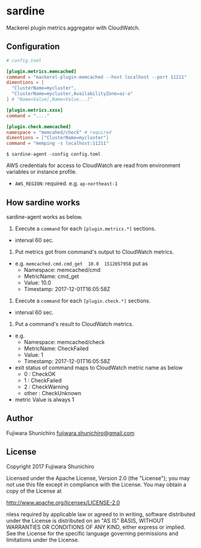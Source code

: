 # sardine

Mackerel plugin metrics aggregator with CloudWatch.

## Configuration

```toml
# config.toml

[plugin.metrics.memcached]
command = "mackerel-plugin-memcached --host localhost --port 11211"
dimentions = [
  "ClusterName=mycluster",
  "ClusterName=mycluster,AvailabilityZone=az-a"
] # "Name=Value[,Name=Value...]"

[plugin.metrics.xxxx]
command = "...."

[plugin.check.memcached]
namespace = "memcahed/check" # required
dimentions = ["ClusterName=mycluster"]
command = "memping -s localhost:11211"
```

```console
$ sardine-agent -config config.toml
```

AWS credentials for access to CloudWatch are read from environment variables or instance profile.

- `AWS_REGION`: required. e.g. `ap-northeast-1`

## How sardine works

sardine-agent works as below.

1. Execute a `command` for each `[plugin.metrics.*]` sections.
  - interval 60 sec.
1. Put metrics got from command's output to CloudWatch metrics.
  - e.g. `memcached.cmd.cmd_get  10.0  1512057958` put as
    - Namespace: memcached/cmd
    - MetricName: cmd_get
    - Value: 10.0
    - Timestamp: 2017-12-01T16:05:58Z
1. Execute a `command` for each `[plugin.check.*]` sections.
  - interval 60 sec.
1. Put a command's result to CloudWatch metrics.
  - e.g.
    - Namespace: memcached/check
    - MetricName: CheckFailed
    - Value: 1
    - Timestamp: 2017-12-01T16:05:58Z
  - exit status of command maps to CloudWatch metric name as below
    - 0 : CheckOK
    - 1 : CheckFailed
    - 2 : CheckWarning
    - other : CheckUnknown
  - metric Value is always 1

## Author

Fujiwara Shunichiro <fujiwara.shunichiro@gmail.com>

## License

Copyright 2017 Fujiwara Shunichiro

Licensed under the Apache License, Version 2.0 (the "License");
you may not use this file except in compliance with the License.
You may obtain a copy of the License at

http://www.apache.org/licenses/LICENSE-2.0

nless required by applicable law or agreed to in writing, software
distributed under the License is distributed on an "AS IS" BASIS,
WITHOUT WARRANTIES OR CONDITIONS OF ANY KIND, either express or implied.
See the License for the specific language governing permissions and
limitations under the License.
